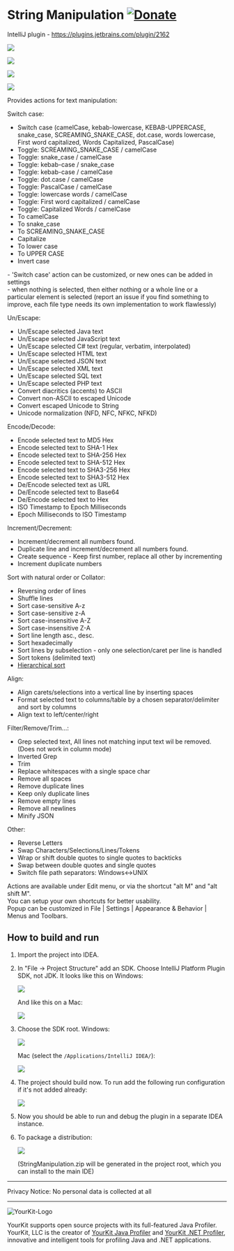 String Manipulation [![Donate][badge-paypal-img]][badge-paypal]
==================
IntelliJ plugin - https://plugins.jetbrains.com/plugin/2162 


![](images/case.gif)

![](images/alignCaretsSelections.gif)

![](images/alignCarets.gif)

![](images/alignColumns.gif)

Provides actions for text manipulation:

<p>
    <p>
        Switch case:
        <ul>
            <li>Switch case (camelCase, kebab-lowercase, KEBAB-UPPERCASE, snake_case, SCREAMING_SNAKE_CASE, dot.case,
					words lowercase, First word capitalized, Words Capitalized, PascalCase)
            </li>
               <li>Toggle: SCREAMING_SNAKE_CASE / camelCase</li>
               <li>Toggle: snake_case / camelCase</li>
               <li>Toggle: kebab-case / snake_case</li>
               <li>Toggle: kebab-case / camelCase</li>
               <li>Toggle: dot.case / camelCase</li>
               <li>Toggle: PascalCase / camelCase</li>
               <li>Toggle: lowercase words / camelCase</li>
               <li>Toggle: First word capitalized / camelCase</li>
               <li>Toggle: Capitalized Words / camelCase</li>
               <li>To camelCase</li>
               <li>To snake_case</li>
               <li>To SCREAMING_SNAKE_CASE</li>
               <li>Capitalize</li>
               <li>To lower case</li>
            <li>To UPPER CASE</li>
            <li>Invert case</li>
        </ul>
- 'Switch case' action can be customized, or new ones can be added in settings<br>
- when nothing is selected, then either nothing or a whole line or a particular element is selected (report an issue if you find something to improve, each file type needs its own implementation to work flawlessly)</li>
    </p>
    <p>
        Un/Escape:
        <ul>
            <li>Un/Escape selected Java text</li>
            <li>Un/Escape selected JavaScript text</li>
            <li>Un/Escape selected C# text (regular, verbatim, interpolated)</li>
            <li>Un/Escape selected HTML text</li>
            <li>Un/Escape selected JSON text</li>
            <li>Un/Escape selected XML text</li>
            <li>Un/Escape selected SQL text</li>
            <li>Un/Escape selected PHP text</li>
            <li>Convert diacritics (accents) to ASCII</li>
            <li>Convert non-ASCII to escaped Unicode</li>
            <li>Convert escaped Unicode to String</li>
            <li>Unicode normalization (NFD, NFC, NFKC, NFKD)</li>
        </ul>
    </p>
    <p>
        Encode/Decode:
        <ul>
            <li>Encode selected text to MD5 Hex</li>
            <li>Encode selected text to SHA-1 Hex</li>
            <li>Encode selected text to SHA-256 Hex</li>
            <li>Encode selected text to SHA-512 Hex</li>
            <li>Encode selected text to SHA3-256 Hex</li>
            <li>Encode selected text to SHA3-512 Hex</li>
            <li>De/Encode selected text as URL</li>
            <li>De/Encode selected text to Base64</li>           
            <li>De/Encode selected text to Hex</li>
            <li>ISO Timestamp to Epoch Milliseconds</li>
            <li>Epoch Milliseconds to ISO Timestamp</li>
    </ul>
    </p>
    <p>
        Increment/Decrement:
        <ul>
            <li>Increment/decrement all numbers found.</li>
            <li>Duplicate line and increment/decrement all numbers found.</li>	
            <li>Create sequence - Keep first number, replace all other by incrementing</li>	
            <li>Increment duplicate numbers</li>	
        </ul>
    </p>
    <p>
        Sort with natural order or Collator:
        <ul>
            <li>Reversing order of lines</li>
            <li>Shuffle lines</li>
            <li>Sort case-sensitive A-z</li>
            <li>Sort case-sensitive z-A</li>
            <li>Sort case-insensitive A-Z</li>
            <li>Sort case-insensitive Z-A</li>
            <li>Sort line length asc., desc.</li>
            <li>Sort hexadecimally</li>
            <li>Sort lines by subselection - only one selection/caret per line is handled</li>
            <li>Sort tokens (delimited text)</li>
	    <li><a href="https://github.com/krasa/StringManipulation/wiki/Hierarchical-sort/">Hierarchical sort</a></li>
        </ul>
    </p>
    <p>
        Align:
        <ul>
            <li>Align carets/selections into a vertical line by inserting spaces</li>
            <li>Format selected text to columns/table by a chosen separator/delimiter and sort by columns</li>
            <li>Align text to left/center/right</li>
        </ul>
    </p>
    <p>
        Filter/Remove/Trim...:
        <ul>
            <li>Grep selected text, All lines not matching input text wil be removed.
                (Does not work in column mode)
            </li>
            <li>Inverted Grep</li>
            <li>Trim</li>
            <li>Replace whitespaces with a single space char</li>
            <li>Remove all spaces</li>
            <li>Remove duplicate lines</li>
            <li>Keep only duplicate lines</li>
            <li>Remove empty lines</li>
            <li>Remove all newlines</li>
            <li>Minify JSON</li>
   </ul>
    </p>
    <p>
        Other:
        <ul>
            <li>Reverse Letters</li>
            <li>Swap Characters/Selections/Lines/Tokens</li>
            <li>Wrap or shift double quotes to single quotes to backticks</li>
            <li>Swap between double quotes and single quotes</li>
            <li>Switch file path separators: Windows&lt;-&gt;UNIX</li>
        </ul>
    </p>
    <p>Actions are available under Edit menu, or via the shortcut "alt M" and "alt shift M".
			<br>You can setup your own shortcuts for better usability.
			<br>Popup can be customized in File | Settings | Appearance & Behavior | Menus and Toolbars.
    </p>
</p>


## How to build and run

1. Import the project into IDEA.

2. In "File -> Project Structure" add an SDK. Choose IntelliJ Platform Plugin SDK, not JDK. It looks like this on Windows:

    ![](images/add-plugin-sdk-win.png)

    And like this on a Mac:

    ![](images/add-plugin-sdk-mac.png)

3. Choose the SDK root. Windows:

    ![](images/select-sdk-root-win.png)

   Mac (select the `/Applications/IntelliJ IDEA/`):

   ![](images/select-sdk-root-mac.png)

4. The project should build now. To run add the following run configuration if it's not added already:

   ![](images/run-configuration.png)

5. Now you should be able to run and debug the plugin in a separate IDEA instance.

6. To package a distribution:

   ![](images/deployment.png)
   
   (StringManipulation.zip will be generated in the project root, which you can install to the main IDE)

------

Privacy Notice: No personal data is collected at all

------
![YourKit-Logo](https://www.yourkit.com/images/yklogo.png)

YourKit supports open source projects with its full-featured Java Profiler. YourKit, LLC is the creator
of [YourKit Java Profiler](https://www.yourkit.com/java/profiler/)
and [YourKit .NET Profiler](https://www.yourkit.com/.net/profiler/), innovative and intelligent tools for profiling Java
and .NET applications.


[badge-paypal-img]:       https://img.shields.io/badge/donate-paypal-green.svg
[badge-paypal]:           https://www.paypal.me/VojtechKrasa
